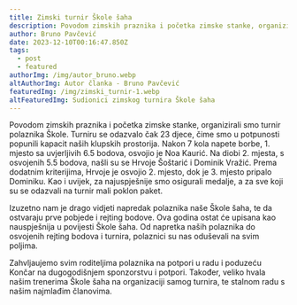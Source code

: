 ```yaml
---
title: Zimski turnir Škole šaha
description: Povodom zimskih praznika i početka zimske stanke, organizirali smo turnir polaznika Škole. Ova godina ostat će upisana kao nauspješnija u povijesti Škole šaha. Od napretka naših polaznika do osvojenih rejting bodova i turnira, polaznici su nas oduševali na svim poljima.
author: Bruno Pavčević
date: 2023-12-10T00:16:47.850Z
tags:
  - post
  - featured
authorImg: /img/autor_bruno.webp
altAuthorImg: Autor članka - Bruno Pavčević
featuredImg: /img/zimski_turnir-1.webp
altFeaturedImg: Sudionici zimskog turnira Škole šaha
---
```


Povodom zimskih praznika i početka zimske stanke, organizirali smo turnir polaznika Škole. Turniru se odazvalo čak 23 djece, čime smo u potpunosti popunili kapacit naših klupskih prostorija. Nakon 7 kola napete borbe, 1. mjesto sa uvjerljivih 6.5 bodova, osvojio je Noa Kaurić. Na diobi 2. mjesta, s osvojenih 5.5 bodova, našli su se Hrvoje Šoštarić i Dominik Vražić. Prema dodatnim kriterijima, Hrvoje je osvojio 2. mjesto, dok je 3. mjesto pripalo Dominiku.
Kao i uvijek, za najuspješnije smo osigurali medalje, a za sve koji su se odazvali na turnir mali poklon paket.

Izuzetno nam je drago vidjeti napredak polaznika naše Škole šaha, te da ostvaraju prve pobjede i rejting bodove. Ova godina ostat će upisana kao nauspješnija u povijesti Škole šaha. Od napretka naših polaznika do osvojenih rejting bodova i turnira, polaznici su nas oduševali na svim poljima.

Zahvljaujemo svim roditeljima polaznika na potpori u radu i poduzeću Končar na dugogodišnjem sponzorstvu i potpori. Također, veliko hvala našim trenerima Škole šaha na organizaciji samog turnira, te stalnom radu s našim najmlađim članovima.
